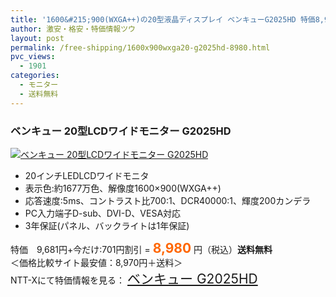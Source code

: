 ```yaml
---
title: '1600&#215;900(WXGA++)の20型液晶ディスプレイ ベンキューG2025HD 特価8,980円！送料無料！'
author: 激安・格安・特価情報ツウ
layout: post
permalink: /free-shipping/1600x900wxga20-g2025hd-8980.html
pvc_views:
  - 1901
categories:
  - モニター
  - 送料無料
---
```

### ベンキュー 20型LCDワイドモニター G2025HD

<div class="img-bg2 img_L">
  <a href="http://px.a8.net/svt/ejp?a8mat=ZYP6S+8IMA3E+S1Q+BWGDT&a8ejpredirect=http://nttxstore.jp/_II_BQ13770498" target="_blank" title="ベンキュー 20型LCDワイドモニター G2025HD"><img src="http://i0.wp.com/image.nttxstore.jp/l2_images/B/BQ/BQ13770498.jpg?resize=120%2C120" border="0" alt="ベンキュー 20型LCDワイドモニター G2025HD" style="border: 0pt none;" data-recalc-dims="1" /></a>
</div>

<!--more-->

  * 20インチLEDLCDワイドモニタ
  * 表示色:約1677万色、解像度1600&#215;900(WXGA++)
  * 応答速度:5ms、コントラスト比700:1、DCR40000:1、輝度200カンデラ
  * PC入力端子D-sub、DVI-D、VESA対応
  * 3年保証(パネル、バックライトは1年保証)

特価　9,681円+今だけ:701円割引 = <span style="color: #ff6600; font-size: 150%;"><strong>8,980</strong></span> 円（税込）**送料無料**  
＜価格比較サイト最安値：8,970円＋送料＞  
NTT-Xにて特価情報を見る： <span style="font-size: 150%;"><a href="http://px.a8.net/svt/ejp?a8mat=ZYP6S+8IMA3E+S1Q+BWGDT&a8ejpredirect=http://nttxstore.jp/_II_BQ13770498" target="_blank">ベンキュー G2025HD</a></span>